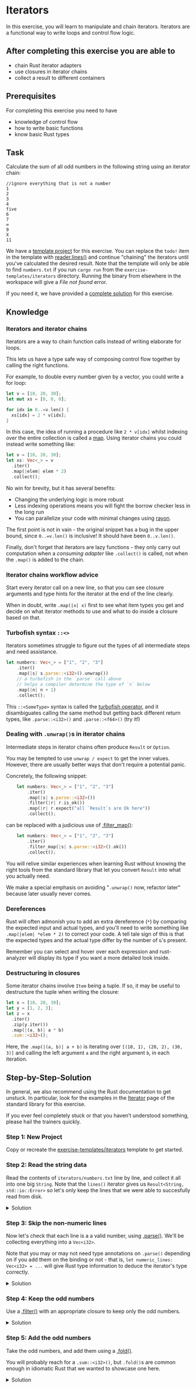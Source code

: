 # Iterators

In this exercise, you will learn to manipulate and chain iterators. Iterators are a functional way to write loops and control flow logic.

## After completing this exercise you are able to

- chain Rust iterator adapters
- use closures in iterator chains
- collect a result to different containers

## Prerequisites

For completing this exercise you need to have

- knowledge of control flow
- how to write basic functions
- know basic Rust types

## Task

Calculate the sum of all odd numbers in the following string using an iterator chain:

```text
//ignore everything that is not a number
1
2
3
4
five
6
7
∞
9
X
11
```

We have a [template project](../../exercise-template/iterators) for this exercise. You can replace the `todo!` item in the template with [reader.lines()](https://doc.rust-lang.org/stable/std/io/trait.BufRead.html#method.lines) and continue "chaining" the iterators until you've calculated the desired result. Note that the template will only be able to find `numbers.txt` if you run `cargo run` from the `exercise-templates/iterators` directory. Running the binary from elsewhere in the workspace will give a *File not found* error.

If you need it, we have provided a [complete solution](../../exercise-solutions/iterators/src/main.rs) for this exercise.

## Knowledge

### Iterators and iterator chains

Iterators are a way to chain function calls instead of writing elaborate for loops.

This lets us have a type safe way of composing control flow together by calling the right functions.

For example, to double every number given by a vector, you could write a for loop:

```rust [], ignore
let v = [10, 20, 30];
let mut xs = [0, 0, 0];

for idx in 0..=v.len() {
  xs[idx] = 2 * v[idx];
}
```

In this case, the idea of running a procedure like `2 * v[idx]` whilst indexing over the entire collection is called a [map](https://doc.rust-lang.org/stable/std/iter/trait.Iterator.html#method.map). Using iterator chains you could instead write something like:

```rust [], ignore
let v = [10, 20, 30];
let xs: Vec<_> = v
  .iter()
  .map(|elem| elem * 2)
  .collect();
```

No win for brevity, but it has several benefits:

- Changing the underlying logic is more robust
- Less indexing operations means you will fight the borrow checker less in the long run
- You can parallelize your code with minimal changes using [rayon](https://crates.io/crates/rayon).

The first point is not in vain - the original snippet has a bug in the upper bound, since `0..=v.len()` is inclusive! It should have been `0..v.len()`.

Finally, don't forget that iterators are lazy functions - they only carry out computation when a *consuming adapter* like `.collect()` is called, not when the `.map()` is added to the chain.

### Iterator chains workflow advice

Start every iterator call on a new line, so that you can see closure arguments and type hints for the iterator at the end of the line clearly.

When in doubt, write `.map(|x| x)` first to see what item types you get and decide on what iterator methods to use and what to do inside a closure based on that.

### Turbofish syntax `::<>`

Iterators sometimes struggle to figure out the types of all intermediate steps and need assistance.

```rust [], ignore
let numbers: Vec<_> = ["1", "2", "3"]
    .iter()
    .map(|s| s.parse::<i32>().unwrap())
    // a turbofish in the `parse` call above
    // helps a compiler determine the type of `n` below
    .map(|n| n + 1)
    .collect();
```

This `::<SomeType>` syntax is called the [turbofish operator](https://doc.rust-lang.org/book/appendix-02-operators.html?highlight=turbofish#non-operator-symbols), and it disambiguates calling the same method but getting back different return types, like `.parse::<i32>()` and `.parse::<f64>()` (try it!)

### Dealing with `.unwrap()`s in iterator chains

Intermediate steps in iterator chains often produce `Result` or `Option`.

You may be tempted to use `unwrap / expect` to get the inner values. However, there are usually better ways that don't require a potential panic.

Concretely, the following snippet:

```rust [], ignore
    let numbers: Vec<_> = ["1", "2", "3"]
        .iter()
        .map(|s| s.parse::<i32>())
        .filter(|r| r.is_ok())
        .map(|r| r.expect("all `Result`s are Ok here"))
        .collect();
```

can be replaced with a judicious use of [.filter_map()](https://doc.rust-lang.org/stable/std/iter/trait.Iterator.html#method.filter_map):

```rust [], ignore
    let numbers: Vec<_> = ["1", "2", "3"]
        .iter()
        .filter_map(|s| s.parse::<i32>().ok())
        .collect();
```

You will relive similar experiences when learning Rust without knowing the right tools from the standard library that let you convert `Result` into what you actually need.

We make a special emphasis on avoiding "`.unwrap()` now, refactor later" because later usually never comes.

### Dereferences

Rust will often admonish you to add an extra dereference (`*`) by comparing the expected input and actual types, and you'll need to write something like `.map(|elem| *elem * 2)` to correct your code. A tell tale sign of this is that the expected types and the actual type differ by the number of `&`'s present.

Remember you can select and hover over each expression and rust-analyzer will display its type if you want a more detailed look inside.

### Destructuring in closures

Some iterator chains involve `Item` being a tuple. If so, it may be useful to destructure the tuple when writing the closure:

```rust [], ignore
let x = [10, 20, 30];
let y = [1, 2, 3];
let z = x
  .iter()
  .zip(y.iter())
  .map(|(a, b)| a * b)
  .sum::<i32>();
```

Here, the `.map(|(a, b)| a + b)` is iterating over `[(10, 1), (20, 2), (30, 3)]` and calling the left argument `a` and the right argument `b`, in each iteration.

## Step-by-Step-Solution

In general, we also recommend using the Rust documentation to get unstuck. In particular, look for the examples in the [Iterator](https://doc.rust-lang.org/stable/std/iter/trait.Iterator.html) page of the standard library for this exercise.

If you ever feel completely stuck or that you haven’t understood something, please hail the trainers quickly.

### Step 1: New Project

Copy or recreate the [exercise-templates/iterators](../../exercise-templates/iterators/) template to get started.

### Step 2: Read the string data

Read the contents of `iterators/numbers.txt` line by line, and collect it all into one big `String`. Note that the `lines()` iterator gives us `Result<String, std::io::Error>` so let's only keep the lines that we were able to succesfully read from disk.

<details>
  <summary>Solution</summary>

```rust no_run
use std::io::{BufRead, BufReader};
use std::fs::File;
use std::error::Error;

fn main() -> Result<(), Box<dyn Error>> {
    use crate::*;
    let f = File::open("numbers.txt")?;
    let reader = BufReader::new(f);

    let file_lines = reader.lines()
        .filter_map(|line| line.ok())
        .collect::<String>();

    println!("{:?}", file_lines);

    Ok(())
}
```

</details>

### Step 3: Skip the non-numeric lines

Now let's check that each line is a a valid number, using  [.parse()](https://doc.rust-lang.org/stable/std/primitive.str.html#method.parse). We'll be collecting everything into a `Vec<i32>`.

Note that you may or may not need type annotations on `.parse()` depending on if you add them on the binding or not - that is, `let numeric_lines: Vec<i32> = ...` will give Rust type information to deduce the iterator's type correctly.

<details>
  <summary>Solution</summary>

If the use of `filter_map` here is unfamiliar, go back and reread the ``Dealing with .unwrap()s in iterator chains`` section.

```rust no_run
use std::io::{BufRead, BufReader};
use std::fs::File;
use std::error::Error;

fn main() -> Result<(), Box<dyn Error>> {
    use crate::*;
    let f = File::open("numbers.txt")?;
    let reader = BufReader::new(f);

    let numeric_lines: Vec<i32> = reader.lines()
        .filter_map(|line| line.ok())
        .filter_map(|line| line.parse::<i32>().ok())
        .collect::<Vec<i32>>();
    println!("{:?}", numeric_lines);

    Ok(())
}
```

</details>

### Step 4: Keep the odd numbers

Use a [.filter()](https://doc.rust-lang.org/stable/std/iter/trait.Iterator.html#method.filter) with an appropriate closure to keep only the odd numbers.

<details>
  <summary>Solution</summary>

```rust no_run
use std::io::{BufRead, BufReader};
use std::fs::File;
use std::error::Error;

fn main() -> Result<(), Box<dyn Error>> {
    use crate::*;
    let f = File::open("numbers.txt")?;
    let reader = BufReader::new(f);

    let odd_numbers = reader.lines()
        .filter_map(|line| line.ok())
        .filter_map(|line| line.parse::<i32>().ok())
        .filter(|num| num % 2 != 0)
        .collect::<Vec<i32>>();

    println!("{:?}", odd_numbers);

    Ok(())
}
```

</details>

### Step 5: Add the odd numbers

Take the odd numbers, and add them using a [.fold()](https://doc.rust-lang.org/stable/std/iter/trait.Iterator.html#method.fold).

You will probably reach for a `.sum::<i32>()`, but `.fold()`s are common enough in idiomatic Rust that we wanted to showcase one here.

<details>
  <summary>Solution</summary>

```rust no_run
use std::io::{BufRead, BufReader};
use std::fs::File;
use std::error::Error;

fn main() -> Result<(), Box<dyn Error>> {
    use crate::*;
    let f = File::open("numbers.txt")?;
    let reader = BufReader::new(f);

    let result = reader.lines()
        .filter_map(|line| line.ok())
        .filter_map(|line| line.parse::<i32>().ok())
        .filter(|num| num % 2 != 0)
        .fold(0, |acc, elem| acc + elem);
        // Also works
        //.sum::<i32>();

    println!("{:?}", result);

    Ok(())
}
```

</details>
